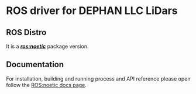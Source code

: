 # ROS driver for DEPHAN LLC LiDars

## ROS Distro
It is a [***ros:noetic***](http://wiki.ros.org/noetic) package version.

## Documentation
For installation, building and running process and API reference please open follow the [ROS:noetic docs page](https://dephan-llc.github.io/dephan-ros-driver/noetic/index.html).
